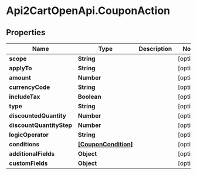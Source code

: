 # Api2CartOpenApi.CouponAction

## Properties

Name | Type | Description | Notes
------------ | ------------- | ------------- | -------------
**scope** | **String** |  | [optional] 
**applyTo** | **String** |  | [optional] 
**amount** | **Number** |  | [optional] 
**currencyCode** | **String** |  | [optional] 
**includeTax** | **Boolean** |  | [optional] 
**type** | **String** |  | [optional] 
**discountedQuantity** | **Number** |  | [optional] 
**discountQuantityStep** | **Number** |  | [optional] 
**logicOperator** | **String** |  | [optional] 
**conditions** | [**[CouponCondition]**](CouponCondition.md) |  | [optional] 
**additionalFields** | **Object** |  | [optional] 
**customFields** | **Object** |  | [optional] 


